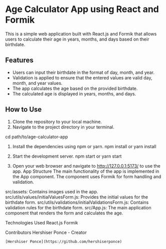 # Age Calculator App using React and Formik

This is a simple web application built with React.js and Formik that allows users to calculate their age in years, months, and days based on their birthdate.

## Features

- Users can input their birthdate in the format of day, month, and year.
- Validation is applied to ensure that the entered values are valid day, month, and year values.
- The app calculates the age based on the provided birthdate.
- The calculated age is displayed in years, months, and days.

## How to Use

1. Clone the repository to your local machine.
2. Navigate to the project directory in your terminal.


cd path/to/age-calculator-app

1. Install the dependencies using npm or yarn.
npm install
or
yarn install

1. Start the development server.
npm start
or
yarn start

1. Open your web browser and navigate to http://127.0.0.1:5173/ to use the app.
App Structure
The main functionality of the app is implemented in the App component. The component uses Formik for form handling and validation.

src/assets: Contains images used in the app.
src/utils/values/initialValuesForm.js: Provides the initial values for the birthdate form.
src/utils/validations/initialValidationsForm.js: Contains validation rules for the birthdate form.
src/App.js: The main application component that renders the form and calculates the age.

Technologies Used
React.js
Formik

Contributors
Hershiser Ponce - Creator


`[Hershiser Ponce](https://github.com/hershiserponce)` 


